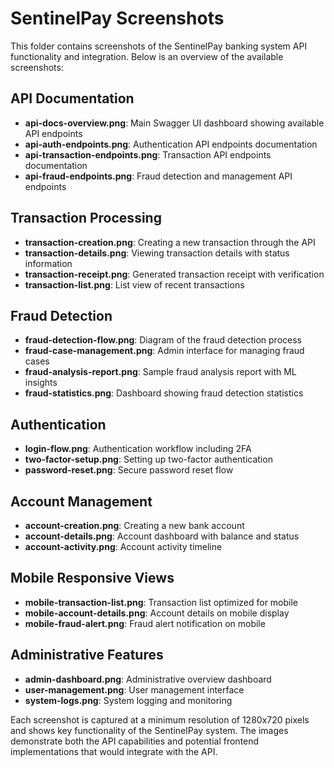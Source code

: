 # SentinelPay Screenshots

This folder contains screenshots of the SentinelPay banking system API functionality and integration. Below is an overview of the available screenshots:

## API Documentation

- **api-docs-overview.png**: Main Swagger UI dashboard showing available API endpoints
- **api-auth-endpoints.png**: Authentication API endpoints documentation
- **api-transaction-endpoints.png**: Transaction API endpoints documentation
- **api-fraud-endpoints.png**: Fraud detection and management API endpoints

## Transaction Processing

- **transaction-creation.png**: Creating a new transaction through the API
- **transaction-details.png**: Viewing transaction details with status information
- **transaction-receipt.png**: Generated transaction receipt with verification
- **transaction-list.png**: List view of recent transactions

## Fraud Detection

- **fraud-detection-flow.png**: Diagram of the fraud detection process
- **fraud-case-management.png**: Admin interface for managing fraud cases
- **fraud-analysis-report.png**: Sample fraud analysis report with ML insights
- **fraud-statistics.png**: Dashboard showing fraud detection statistics

## Authentication

- **login-flow.png**: Authentication workflow including 2FA
- **two-factor-setup.png**: Setting up two-factor authentication
- **password-reset.png**: Secure password reset flow

## Account Management

- **account-creation.png**: Creating a new bank account
- **account-details.png**: Account dashboard with balance and status
- **account-activity.png**: Account activity timeline

## Mobile Responsive Views

- **mobile-transaction-list.png**: Transaction list optimized for mobile
- **mobile-account-details.png**: Account details on mobile display
- **mobile-fraud-alert.png**: Fraud alert notification on mobile

## Administrative Features

- **admin-dashboard.png**: Administrative overview dashboard
- **user-management.png**: User management interface
- **system-logs.png**: System logging and monitoring

Each screenshot is captured at a minimum resolution of 1280x720 pixels and shows key functionality of the SentinelPay system. The images demonstrate both the API capabilities and potential frontend implementations that would integrate with the API.